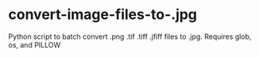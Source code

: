 # convert-image-files-to-.jpg
Python script to batch convert .png .tif .tiff .jfiff files to .jpg. 
Requires glob, os, and PILLOW
